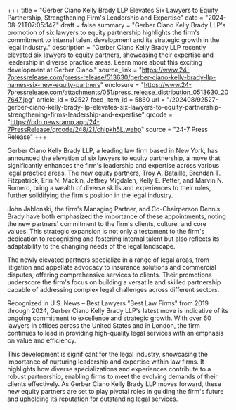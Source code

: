 +++
title = "Gerber Ciano Kelly Brady LLP Elevates Six Lawyers to Equity Partnership, Strengthening Firm's Leadership and Expertise"
date = "2024-08-21T07:05:14Z"
draft = false
summary = "Gerber Ciano Kelly Brady LLP's promotion of six lawyers to equity partnership highlights the firm's commitment to internal talent development and its strategic growth in the legal industry."
description = "Gerber Ciano Kelly Brady LLP recently elevated six lawyers to equity partners, showcasing their expertise and leadership in diverse practice areas. Learn more about this exciting development at Gerber Ciano."
source_link = "https://www.24-7pressrelease.com/press-release/513630/gerber-ciano-kelly-brady-llp-names-six-new-equity-partners"
enclosure = "https://www.24-7pressrelease.com/attachments/051/press_release_distribution_0513630_207647.jpg"
article_id = 92527
feed_item_id = 5860
url = "/202408/92527-gerber-ciano-kelly-brady-llp-elevates-six-lawyers-to-equity-partnership-strengthening-firms-leadership-and-expertise"
qrcode = "https://cdn.newsramp.app/24-7PressRelease/qrcode/248/21/chipkh5L.webp"
source = "24-7 Press Release"
+++

<p>Gerber Ciano Kelly Brady LLP, a leading law firm based in New York, has announced the elevation of six lawyers to equity partnership, a move that significantly enhances the firm's leadership and expertise across various legal practice areas. The new equity partners, Troy A. Bataille, Brendan T. Fitzpatrick, Erin N. Mackin, Jeffrey Migdalen, Kelly E. Petter, and Marvin N. Romero, bring a wealth of diverse skills and experiences to their roles, further solidifying the firm's position in the legal industry.</p><p>John Jablonski, the firm's Managing Partner, and Co-Chairperson Dennis Brady have both emphasized the importance of these appointments, noting the new partners' commitment to the firm's clients, culture, and core values. This strategic expansion is not only a testament to the firm's dedication to recognizing and fostering internal talent but also reflects its adaptability to the changing needs of the legal landscape.</p><p>The newly elevated partners specialize in a range of legal areas, from litigation and appellate advocacy to insurance solutions and commercial disputes, offering comprehensive services to clients. Their promotions underscore the firm's focus on building a versatile and skilled partnership capable of addressing complex legal challenges across different sectors.</p><p>Recognized in U.S. News – Best Lawyers "Best Law Firms" from 2019 through 2024, Gerber Ciano Kelly Brady LLP's latest move is indicative of its ongoing commitment to excellence and strategic growth. With over 60 lawyers in offices across the United States and in London, the firm continues to lead in providing high-quality legal services with an emphasis on value and efficiency.</p><p>This development is significant for the legal industry, showcasing the importance of nurturing leadership and expertise within law firms. It highlights how diverse specializations and experiences contribute to a robust partnership, enabling firms to meet the evolving demands of their clients effectively. As Gerber Ciano Kelly Brady LLP moves forward, these new equity partners are set to play pivotal roles in guiding the firm's future and upholding its reputation for outstanding legal services.</p>